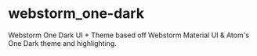 # webstorm_one-dark
Webstorm One Dark UI + Theme based off Webstorm Material UI &amp; Atom's One Dark theme and highlighting.
